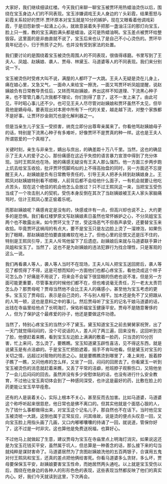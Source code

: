 
大家好，我们继续细读红楼。今天我们来聊一聊宝玉被贾环用热蜡油烫伤以后，围绕在宝玉身边人们的不同表现。宝玉涉嫌调戏王夫人身边的丫头彩霞，结果惹怒与彩霞关系较好的贾环.贾环原本对宝玉就是10分的嫉妒，现在又眼看着他调戏彩霞，于是旧怨新恨一起涌上心头，就故意装着失手把那一盏油汪汪的那灯向宝玉，脸上只一推，教的宝玉满脸满头都是蜡油，这可是热蜡油啊。宝玉差点被贾环给整毁容。这里面的是非曲直就不说了，宝玉后来也认了是自己不小心烫伤的。贾环毕竟年纪还小，归于熊孩子之列，也并没有受到家法的处置。

我们要讨论的是围绕着宝玉被烫伤周围人的不同表现，很值得琢磨。书里写到了王夫人、凤姐、赵姨娘、袭人、贾母、林黛玉、马道婆等人的不同表现。我们来分别说一下。

宝玉被烫伤时受疼大叫不说，满屋的人都吓了一大跳。王夫人无疑是烫在儿身上，痛在娘心里，又急又气，一面命人来给宝一擦洗，一面又骂贾环听凤姐提醒，说赵姨娘负有日常教导责任后，又转而骂赵姨娘，养出这样不知道理、下流黑心种子来，也不管管几番几次我都不理论，你们到得了意了，这不一发上来了。由此可见，平时昭心事儿还不少。也可见王夫人尽尽管对赵姨娘和贾环虽然不太见，但毕竟他是嫡母母。要表现出对本房中所有下一代的关爱，越走越下流，对整个家族都不是好事。让贾环抄金刚咒也是化解利器之一。

但是当亲生儿子宝玉一受损害，纳克立即分出尊卑亲属来了。你看他骂赵姨娘母子的话，特别是下流黑心种子有多难听，好像贾环不是贾真的种一样。这也是王夫人所谓慈爱的一个真相了。

关键时刻，亲生与非亲生，嫡出与庶出，的确差距十万八千里。当然，这也的确显示了王夫人的爱子之心，那份痛感在这近乎失控的语言暴力宣泄中得到了充分体现。当时王熙凤也在场，她的痛感无疑没有王夫人那么强烈。他一方面三步两步跑上炕去给宝玉收拾，批评贾环慌脚鸡似的上不得高抬盘的同时，另一方面还不忘提醒王夫人，赵姨娘是负有日常教导责任的，引导王夫人把矛头转到赵姨娘身上。王熙凤对赵姨娘特别看不顺眼，人前背后都不会给他什么面子，一有机会就要让他吃点苦头，现在这个绝佳的机会他怎么会放过？只不过王熙凤这一来，当把宝玉受伤当成了一个攻击别人的契机，受伤本身反倒在其次了当赵姨娘被王夫人家头家脑痛骂时，估计王熙凤心里正偷着乐呢。

而那赵姨娘呢？痛感肯定是没有的，快感或许有一点，但高兴却也说不上，大约更多的是恐惧。我们看红楼梦原文写赵姨娘素日虽然也常怀嫉妒之心，不分凤姐宝玉两个也不敢露出来。如今贾环又生了世，受这场恶气不但吞声承受，还要替宝玉来收拾。毕竟贾环这祸闯的有点大，要不是宝玉只是左边脸上烫了一溜燎泡，如果伤到了眼睛，那赵姨娘恐怕要直接瘫软在地上了。但他心里的忌恨又还是压不住的，特别是王熙凤引导，王夫人斥骂他留下了后遗症。赵姨娘后来就与马道婆联手算计凤姐和宝玉了。当然了，这也不是为赵姨娘的违法犯罪行为找合理性，只是客观的这么一说。

我们再看袭人等人，袭人等人当时不在现场，王夫人叫人把宝玉送回房后，袭人等见了都慌得了不得，这是可想而知的一方面他们也都心疼宝玉，看他烫成这个样子可怎么办？好痛是不用说了，将来会不会留下很显眼的伤疤也说不准，但是另一方面可能更重要，尽管事发的时候他们都不在，但也难说毫无责任，万一老太太责罚怎么办？那贾母呢？贾母当然他不会比王夫人的痛感小，甚至他为宝玉考虑的更多。宝玉见了贾母后，表示是自己烫的，不与别人相干。加木还是免不了又把跟从的人骂一顿，这也是意料之中的事儿。然后贾母听了宝玉的记名干娘马道婆的话，出钱在寺庙里给他点了长明海灯，保佑祈福宝玉健康平安。贾母不是随意奢侈的人，但为了保护这个最疼爱的孙子，他还是要做这件功德。

当然了，特别心疼宝玉的当然少不了黛玉。黛玉知道宝玉之前去舅舅家祝贺，出了一天门就觉得闷闷的，没个可说话的人，差人问了两三遍，回来没有，这回听到烫了脸，他便赶着来瞧，看到宝玉左边脸上满满的敷着一脸药，只当烫的10分厉害，忙上来问，怎么烫了，要瞧瞧。宝玉知道黛玉辟性喜洁，见不得这东西，就是说黛玉是有点洁癖的。于是宝玉忙把脸遮着，摇手不肯叫他看。但是黛玉对宝玉的关切之情，远超过对赃物的险恶之心。就是要瞧瞧烫到哪里了，凑上来抢，扳着脖子瞧了一瞧，又问他疼的怎么样，又坐了一回，闷闷的回房去了。你看黛玉一听到宝玉被烫伤的消息就赶着来瞧，又丢了平常的洁癖，抢班脖子观察伤口，又陪他坐了一会儿后闷闷的回去。虽然并没有多少安慰体贴的话，也没有进行什么安全教育，不过他让宝玉真切体会到了一种感同深受，也许这是最好的药，比敷在脸上的药更能让宝玉早早痊愈。

还有的人是装着关心，实际上根本不关心，甚至反而去加害。比如马道婆，马道婆这个称呼听起来很慈悲，他日常也是佛不离口的。但其实他就是个面慈心狠的人，为了钱什么事都做得出来，对宝玉这个记名儿子，那自然也不在话下。当时他见宝玉被烫唬一大跳，这倒也属于正常反应，问其缘故，说是烫的便点头叹息一回，又向宝玉脸上用指头画了几画，又口内嘟嘟囔囔的持诵了一回，就说道，管保你好了，这不过是一时非灾。这也算他是免费送祝福，也算好心。

不过他马上就做起了生意，建议贾母为宝玉在寺庙里点上明海灯消灾。如果说这还是为宝玉花钱买平安，虽然属于坑人，但总算是一种善念的话，那么接下来的勾当就纯粹是谋财害命了。马道婆居然为了贪图赵姨娘洗他的五百两银子，合谋用五鬼对付王熙凤和宝玉，还真的差点把他俩给害死。你看马道婆多么贪财，多么坏，贾母要保保玉平安，赵姨娘要害宝玉性命，而她居然两头通吃。以上就是宝玉受伤以后，围绕在他身边的各种人的形形色色的表现，这些表现当然都反映了他们的真实内心。好，我们今天就读到这里，下次再会。


